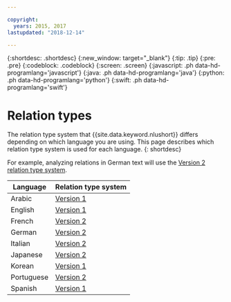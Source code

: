 ```yaml
---

copyright:
  years: 2015, 2017
lastupdated: "2018-12-14"

---
```


{:shortdesc: .shortdesc}
{:new_window: target="_blank"}
{:tip: .tip}
{:pre: .pre}
{:codeblock: .codeblock}
{:screen: .screen}
{:javascript: .ph data-hd-programlang='javascript'}
{:java: .ph data-hd-programlang='java'}
{:python: .ph data-hd-programlang='python'}
{:swift: .ph data-hd-programlang='swift'}

# Relation types

The relation type system that {{site.data.keyword.nlushort}} differs depending on which language you are using. This page describes which relation type system is used for each language.
{: shortdesc}

For example, analyzing relations in German text will use the [Version 2 relation type system][v2].

|Language|Relation type system|
| --- | ---|
| Arabic | [Version 1][v1] |
| English | [Version 1][v1] |
| French | [Version 2][v2] |
| German | [Version 2][v2] |
| Italian | [Version 2][v2] |
| Japanese | [Version 2][v2] |
| Korean | [Version 1][v1] |
| Portuguese | [Version 2][v2] |
| Spanish | [Version 1][v1] |


[v1]: relations-v1.html
[v2]: relations-v2.html

